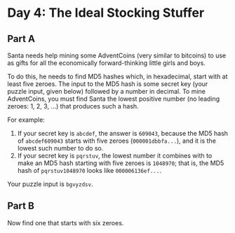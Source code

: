 # Day 4: The Ideal Stocking Stuffer

## Part A

Santa needs help mining some AdventCoins (very similar to bitcoins) to use as
gifts for all the economically forward-thinking little girls and boys.

To do this, he needs to find MD5 hashes which, in hexadecimal, start with at
least five zeroes. The input to the MD5 hash is some secret key (your puzzle
input, given below) followed by a number in decimal. To mine AdventCoins, you
must find Santa the lowest positive number (no leading zeroes: 1, 2, 3, ...)
that produces such a hash.

For example:

1. If your secret key is `abcdef`, the answer is `609043`, because the MD5 hash
   of `abcdef609043` starts with five zeroes (`000001dbbfa...`), and it is the
   lowest such number to do so.
2. If your secret key is `pqrstuv`, the lowest number it combines with to make
   an MD5 hash starting with five zeroes is `1048970`; that is, the MD5 hash of
   `pqrstuv1048970` looks like `000006136ef...`.

Your puzzle input is `bgvyzdsv`.

## Part B

Now find one that starts with six zeroes.
